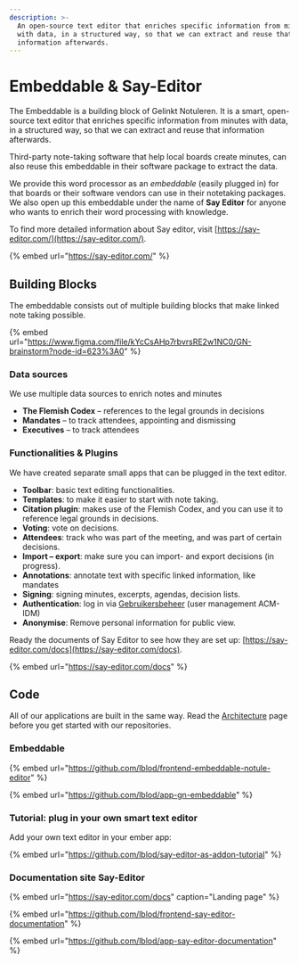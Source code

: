 ```yaml
---
description: >-
  An open-source text editor that enriches specific information from minutes
  with data, in a structured way, so that we can extract and reuse that
  information afterwards.
---
```


# Embeddable & Say-Editor

The Embeddable is a building block of Gelinkt Notuleren. It is a smart, open-source text editor that enriches specific information from minutes with data, in a structured way, so that we can extract and reuse that information afterwards.

Third-party note-taking software that help local boards create minutes, can also reuse this embeddable in their software package to extract the data.

We provide this word processor as an _embeddable_ \(easily plugged in\) for that boards or their software vendors can use in their notetaking packages. We also open up this embeddable under the name of **Say Editor** for anyone who wants to enrich their word processing with knowledge.

To find more detailed information about Say editor, visit [https://say-editor.com/](https://say-editor.com/).

{% embed url="https://say-editor.com/" %}

## Building Blocks

The embeddable consists out of multiple building blocks that make linked note taking possible.

{% embed url="https://www.figma.com/file/kYcCsAHp7rbvrsRE2w1NC0/GN-brainstorm?node-id=623%3A0" %}

### Data sources

We use multiple data sources to enrich notes and minutes

* **The Flemish Codex** – references to the legal grounds in decisions
* **Mandates** – to track attendees, appointing and dismissing
* **Executives** –  to track attendees

### Functionalities & Plugins

We have created separate small apps that can be plugged in the text editor.

* **Toolbar**: basic text editing functionalities.
* **Templates**: to make it easier to start with note taking.
* **Citation plugin**: makes use of the Flemish Codex, and you can use it to reference legal grounds in decisions.
* **Voting**: vote on decisions.
* **Attendees**: track who was part of the meeting, and was part of certain decisions.
* **Import – export**: make sure you can import- and export decisions \(in progress\).
* **Annotations**: annotate text with specific linked information, like mandates
* **Signing**: signing minutes, excerpts, agendas, decision lists.
* **Authentication**: log in via [Gebruikersbeheer](https://gebruikersbeheer.vlaanderen.be/) \(user management ACM-IDM\)
* **Anonymise**: Remove personal information for public view.

Ready the documents of Say Editor to see how they are set up: [https://say-editor.com/docs](https://say-editor.com/docs).

{% embed url="https://say-editor.com/docs" %}



## Code

All of our applications are built in the same way. Read the [Architecture](../../development/architecture/) page before you get started with our repositories.

### Embeddable

{% embed url="https://github.com/lblod/frontend-embeddable-notule-editor" %}

{% embed url="https://github.com/lblod/app-gn-embeddable" %}

### Tutorial: plug in your own smart text editor

Add your own text editor in your ember app:

{% embed url="https://github.com/lblod/say-editor-as-addon-tutorial" %}

### Documentation site Say-Editor

{% embed url="https://say-editor.com/docs" caption="Landing page" %}

{% embed url="https://github.com/lblod/frontend-say-editor-documentation" %}

{% embed url="https://github.com/lblod/app-say-editor-documentation" %}

